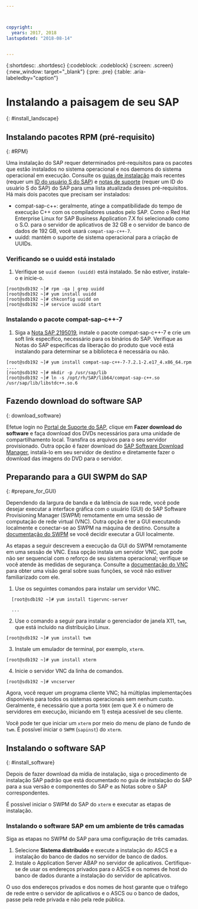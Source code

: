 ```yaml
---



copyright:
  years: 2017, 2018
lastupdated: "2018-08-14"


---
```


{:shortdesc: .shortdesc}
{:codeblock: .codeblock}
{:screen: .screen}
{:new_window: target="_blank"}
{:pre: .pre}
{:table: .aria-labeledby="caption"}

# Instalando a paisagem de seu SAP
{: #install_landscape}

## Instalando pacotes RPM (pré-requisito)
{: #RPM}

Uma instalação do SAP requer determinados pré-requisitos para os pacotes que estão instalados no sistema operacional e nos daemons do sistema operacional em execução. Consulte os [guias de instalação](https://support.sap.com/software/installations.html)
mais recentes (requer um [ID do usuário S do
SAP](/docs/infrastructure/sap-netweaver/sap-index.html#getting-started)) e [notas de suporte](https://support.sap.com/notes) (requer um ID do usuário S do
SAP) do SAP para uma lista atualizada desses pré-requisitos. Há mais dois pacotes que precisam ser instalados:
* compat-sap-c++: geralmente, atinge a compatibilidade do tempo de execução C++ com os compiladores usados pelo SAP. Como o Red Hat Enterprise Linux for SAP Business Application 7.X foi selecionado como o S.O. para o servidor de aplicativos de 32 GB e o servidor de banco de dados de 192 GB, você usará `compat-sap-c++-7`.
* uuidd: mantém o suporte de sistema operacional para a criação de UUIDs.

### Verificando se o uuidd está instalado

1. Verifique se `uuid daemon (uuidd)` está instalado. Se não estiver, instale-o e inicie-o.
```
[root@sdb192 ~]# rpm -qa | grep uuidd
[root@sdb192 ~]# yum install uuidd
[root@sdb192 ~]# chkconfig uuidd on
[root@sdb192 ~]# service uuidd start
```

### Instalando o pacote compat-sap-c++-7

1. Siga a [Nota SAP 2195019](https://launchpad.support.sap.com/#/notes/2195019), instale o pacote compat-sap-c++-7 e crie um soft link específico, necessário para os binários do SAP. Verifique as Notas do SAP específicas da liberação do produto que você está instalando para determinar se a biblioteca é necessária ou não.
```
[root@sdb192 ~]# yum install compat-sap-c++-7-7.2.1-2.e17_4.x86_64.rpm
....
[root@sdb192 ~]# mkdir -p /usr/sap/lib
[root@sdb192 ~]# ln -s /opt/rh/SAP/lib64/compat-sap-c++.so /usr/sap/lib/libstdc++.so.6
```

## Fazendo download do software SAP
{: download_software}

Efetue login no [Portal de Suporte do SAP](https://support.sap.com/en/index.html), clique em **Fazer download do software** e faça download dos DVDs necessários para uma unidade de compartilhamento local. Transfira os arquivos para o seu servidor provisionado. Outra opção é fazer download do
[SAP Software Download Manager](https://support.sap.com/en/my-support/software-downloads.html#section_995042677),
instalá-lo em seu servidor de destino e diretamente fazer o download das imagens do DVD para o servidor.

## Preparando para a GUI SWPM do SAP
{: #prepare_for_GUI}

Dependendo da largura de banda e da latência de sua rede, você pode desejar executar a interface gráfica com o usuário (GUI)
do SAP Software Provisioning Manager (SWPM) remotamente em uma sessão de computação de rede virtual (VNC). Outra opção é ter a GUI
executando localmente e conectar-se ao SWPM na máquina de destino. Consulte a
[documentação do SWPM](https://wiki.scn.sap.com/wiki/display/SL/Software+Provisioning+Manager+1.0+and+2.0) se você decidir
executar a GUI localmente.

As etapas a seguir descrevem a execução da GUI do SWPM remotamente em uma sessão de VNC. Essa opção instala um servidor VNC, que pode não ser sequencial com o reforço de seu sistema operacional; verifique se você atende às medidas de segurança. Consulte a
[documentação do VNC](http://searchnetworking.techtarget.com/definition/virtual-network-computing) para obter uma
visão geral sobre suas funções, se você não estiver familiarizado com ele.

1. Use os seguintes comandos para instalar um servidor VNC.
```
  [root@sdb192 ~]# yum install tigervnc-server

  ...
```

2. Use o comando a seguir para instalar o gerenciador de janela X11, `twm`, que está incluído na
distribuição Linux.

`[root@sdb192 ~]# yum install twm`

3. Instale um emulador de terminal, por exemplo, `xterm`.

 `[root@sdb192 ~]# yum install xterm`

4. Inicie o servidor VNC da linha de comandos.

 `[root@sdb192 ~]# vncserver`

Agora, você requer um programa cliente VNC; há múltiplas implementações disponíveis para todos os sistemas operacionais
sem nenhum custo. Geralmente, é necessário que a porta `590X` (em que X é o número de servidores em
execução, iniciando em 1) esteja acessível de seu cliente.

Você pode ter que iniciar um `xterm` por meio do menu de plano de fundo de `twm`. É
possível iniciar o `SWPM` (`sapinst`) do `xterm`.

## Instalando o software SAP
{: #install_software}

Depois de fazer download da mídia de instalação, siga o procedimento de instalação SAP padrão que está documentado no guia de
instalação do SAP para a sua versão e componentes do SAP e as Notas sobre o SAP correspondentes.

É possível iniciar o SWPM do SAP do `xterm` e executar as etapas de instalação.

### Instalando o software SAP em um ambiente de três camadas

Siga as etapas no SWPM do SAP para uma configuração de três camadas.

1. Selecione **Sistema distribuído** e execute a instalação do ASCS e a instalação do banco
de dados no servidor de banco de dados.
2. Instale o Application Server ABAP no servidor de aplicativos. Certifique-se de usar os endereços privados para o ASCS e os
nomes de host do banco de dados durante a instalação do servidor de aplicativos.

O uso dos endereços privados e dos nomes de host garante que o tráfego de rede entre o servidor de aplicativos e o ASCS ou
o banco de dados, passe pela rede privada e não pela rede pública.
